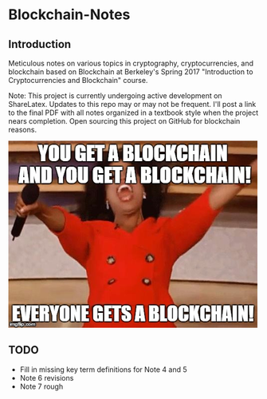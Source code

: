 # Blockchain-Notes
## Introduction
Meticulous notes on various topics in cryptography, cryptocurrencies, and blockchain based on Blockchain at Berkeley's Spring 2017 "Introduction to Cryptocurrencies and Blockchain" course.    

Note: This project is currently undergoing active development on ShareLatex. Updates to this repo may or may not be frequent. I'll post a link to the final PDF with all notes organized in a textbook style when the project nears completion. Open sourcing this project on GitHub for blockchain reasons. 

![for the love of blockchain](/assets/misc/everyone_blockchain.jpg)

## TODO
* Fill in missing key term definitions for Note 4 and 5
* Note 6 revisions
* Note 7 rough
